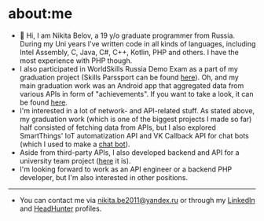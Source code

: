 # about:me
- 👋 Hi, I am Nikita Belov, a 19 y/o graduate programmer from Russia. During my Uni years I've written code in all kinds of languages, including Intel Assembly, C, Java, C#, C++, Kotlin, PHP and others. I have the most experience with PHP though.  
- I also participated in WorldSkills Russia Demo Exam as a part of my graduation project (Skills Parssport can be found [here](https://sp.dp.worldskills.ru/xYaY5X78a7L)). Oh, and my main graduation work was an Android app that aggregated data from various APIs in form of "achievements". If you want to take a look, it can be found [here](https://github.com/EZGGWP/Aggregate).
- I'm interested in a lot of network- and API-related stuff. As stated above, my graduation work (which is one of the biggest projects I made so far) half consisted of fetching data from APIs, but I also explored SmartThings' IoT automatization API and VK Callback API for chat bots (which I used to make a [chat bot](https://github.com/EZGGWP/VK-TS-Bot)). 
- Aside from third-party APIs, I also developed backend and API for a university team project ([here](https://github.com/Anekdoteam/Filth-backend) it is). 
- I'm looking forward to work as an API engineer or a backend PHP developer, but I'm also interested in other positions.
******
- You can contact me via nikita.be2011@yandex.ru or through my [LinkedIn](https://www.linkedin.com/in/nikita-belov-dev) and [HeadHunter](https://spb.hh.ru/resume/4e795fa6ff0762baf20039ed1f4d72554e314a) profiles.

